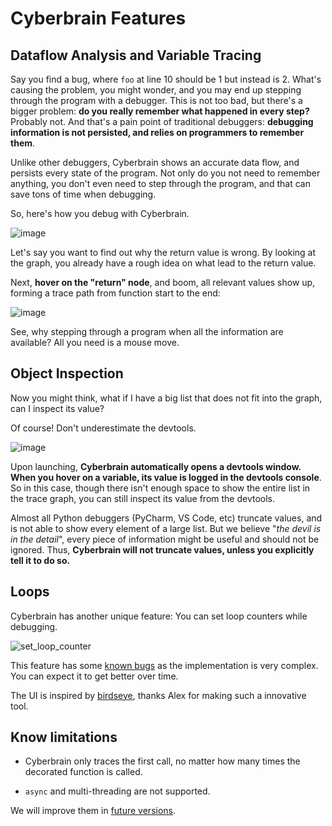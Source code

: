 # Cyberbrain Features

## Dataflow Analysis and Variable Tracing
 
Say you find a bug, where `foo` at line 10 should be 1 but instead is 2. What's causing the problem, you might wonder, and you may end up stepping through the program with a debugger. This is not too bad, but there's a bigger problem: **do you really remember what happened in every step?** Probably not. And that's a pain point of traditional debuggers: **debugging information is not persisted, and relies on programmers to remember them**.

Unlike other debuggers, Cyberbrain shows an accurate data flow, and persists every state of the program. Not only do you not need to remember anything, you don't even need to step through the program, and that can save tons of time when debugging.

So, here's how you debug with Cyberbrain.

![image](https://user-images.githubusercontent.com/2592205/95420137-d6ddd400-08ef-11eb-9464-aa10cfbc75ed.png)

Let's say you want to find out why the return value is wrong. By looking at the graph, you already have a rough idea on what lead to the return value.

Next, **hover on the "return" node**, and boom, all relevant values show up, forming a trace path from function start to the end:

![image](https://user-images.githubusercontent.com/2592205/95420475-59ff2a00-08f0-11eb-9340-0c77ea569b92.png)

See, why stepping through a program when all the information are available? All you need is a mouse move.

## Object Inspection

Now you might think, what if I have a big list that does not fit into the graph, can I inspect its value?

Of course! Don't underestimate the devtools.

![image](https://user-images.githubusercontent.com/2592205/95421146-ac8d1600-08f1-11eb-9807-6983da7b108e.png)

Upon launching, **Cyberbrain automatically opens a devtools window. When you hover on a variable, its value is logged in the devtools console**. So in this case, though there isn't enough space to show the entire list in the trace graph, you can still inspect its value from the devtools.

Almost all Python debuggers (PyCharm, VS Code, etc) truncate values, and is not able to show every element of a large list. But we believe "*the devil is in the detail*", every piece of information might be useful and should not be ignored. Thus, **Cyberbrain will not truncate values, unless you explicitly tell it to do so.**

## Loops

Cyberbrain has another unique feature: You can set loop counters while debugging.

![set_loop_counter](https://user-images.githubusercontent.com/2592205/95424989-6edfbb80-08f8-11eb-94bd-208f8798c555.gif)

This feature has some [known bugs](https://github.com/laike9m/Cyberbrain/issues?q=is%3Aissue+is%3Aopen+sort%3Aupdated-desc+label%3Aloop) as the implementation is very complex. You can expect it to get better over time.

The UI is inspired by [birdseye](https://github.com/alexmojaki/birdseye), thanks Alex for making such a innovative tool.

## Know limitations

- Cyberbrain only traces the first call, no matter how many times the decorated function is called.

- `async` and multi-threading are not supported.

We will improve them in [future versions](https://github.com/laike9m/Cyberbrain#status-quo-and-milestones).